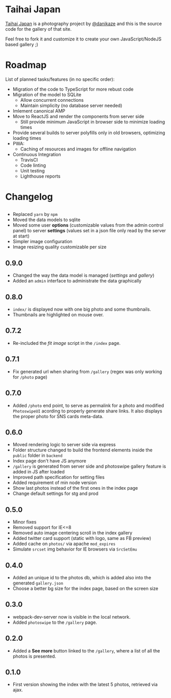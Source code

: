 # Taihai Japan

[Taihai Japan](https://taihaijapan.com) is a photography project by [@danikaze](https://twitter.com/danikaze) and this is the source code for the gallery of that site.

Feel free to fork it and customize it to create your own JavaScript/NodeJS based gallery ;)

# Roadmap

List of planned tasks/features (in no specific order):

* Migration of the code to TypeScript for more rebust code
* Migration of the model to SQLite
  * Allow concurrent connections
  * Maintain simplicity (no database server needed)
* Imlement canonical AMP
* Move to ReactJS and render the components from server side
  * Still provide minimum JavaScript in browser side to minimize loading times
* Provide several builds to server polyfills only in old browsers, optimizing loading times
* PWA:
  * Caching of resources and images for offline navigation
* Continuous Integration
  * TravisCI
  * Code linting
  * Unit testing
  * Lighthouse reports

# Changelog

##
* Replaced `yarn` by `npm`
* Moved the data models to sqlite
* Moved some user **options** (customizable values from the admin control panel) to server **settings** (values set in a json file only read by the server at start)
* Simpler image configuration
* Image resizing quality customizable per size

## 0.9.0
* Changed the way the data model is managed (_settings_ and _gallery_)
* Added an `admin` interface to administrate the data graphically

## 0.8.0
* `index/` is displayed now with one big photo and some thumbnails.
* Thumbnails are highlighted on mouse over.

## 0.7.2
* Re-included the _fit image_ script in the `/index` page.

## 0.7.1
* Fix generated url when sharing from `/gallery` (regex was only working for `/photo` page)

## 0.7.0
* Added `/photo` end point, to serve as permalink for a photo and modified `PhotoswipeUI` acording to properly generate share links. It also displays the proper photo for SNS cards meta-data.

## 0.6.0
* Moved rendering logic to server side via express
* Folder structure changed to build the frontend elements inside the `public` folder in `backend`
* Index page don't have JS anymore
* `/gallery` is generated from server side and photoswipe gallery feature is added in JS after loaded
* Improved path specification for setting files
* Added requirement of min node version
* Show last photos instead of the first ones in the index page
* Change default settings for stg and prod

## 0.5.0
* Minor fixes
* Removed support for IE<=8
* Removed auto image centering scroll in the index gallery
* Added twitter card support (static with logo, same as FB preview)
* Added cache on `photos/` via apache `mod_expires`
* Simulate `srcset` img behavior for IE browsers via `SrcSetEmu`

## 0.4.0
* Added an unique id to the photos db, which is added also into the generated `gallery.json`
* Choose a better bg size for the index page, based on the screen size

## 0.3.0
* webpack-dev-server now is visible in the local network.
* Added `photoswipe` to the `/gallery` page.

## 0.2.0
* Added a **See more** button linked to the `/gallery`, where a list of all the photos is presented.

## 0.1.0
* First version showing the index with the latest 5 photos, retrieved via ajax.
